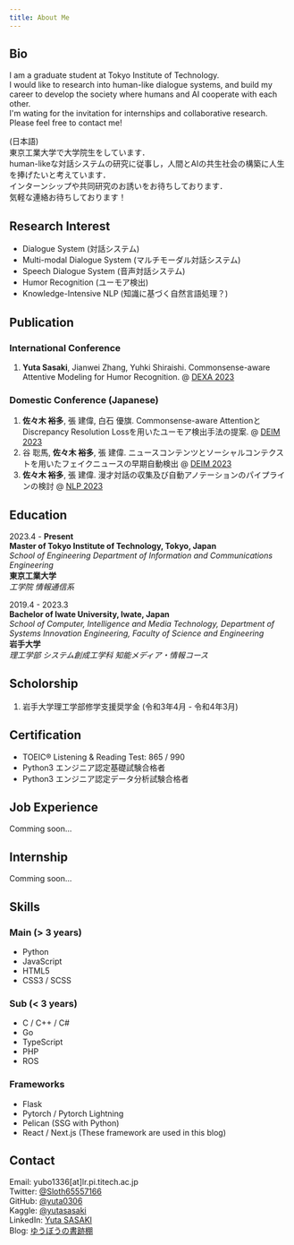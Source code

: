 ```yaml
---
title: About Me
---
```


## Bio

I am a graduate student at Tokyo Institute of Technology.  
I would like to research into human-like dialogue systems, and build my career to develop the society where humans and AI cooperate with each other.  
I'm wating for the invitation for internships and collaborative research.  
Please feel free to contact me!


(日本語)  
東京工業大学で大学院生をしています．  
human-likeな対話システムの研究に従事し，人間とAIの共生社会の構築に人生を捧げたいと考えています．  
インターンシップや共同研究のお誘いをお待ちしております．  
気軽な連絡お待ちしております！

## Research Interest

- Dialogue System (対話システム)
- Multi-modal Dialogue System (マルチモーダル対話システム)
- Speech Dialogue System (音声対話システム)
- Humor Recognition (ユーモア検出)
- Knowledge-Intensive NLP (知識に基づく自然言語処理？)

## Publication

### International Conference

1. **Yuta Sasaki**, Jianwei Zhang, Yuhki Shiraishi. Commonsense-aware Attentive Modeling for Humor Recognition. @ [DEXA 2023](https://www.dexa.org/dexa2023)

### Domestic Conference (Japanese)

1. **佐々木 裕多**, 張 建偉, 白石 優旗. Commonsense-aware AttentionとDiscrepancy Resolution Lossを用いたユーモア検出手法の提案. @ [DEIM 2023](https://event.dbsj.org/deim2023/)
2. 谷 聡馬, **佐々木 裕多**, 張 建偉. ニュースコンテンツとソーシャルコンテクストを用いたフェイクニュースの早期自動検出 @ [DEIM 2023](https://event.dbsj.org/deim2023/)
3. **佐々木 裕多**, 張 建偉. 漫才対話の収集及び自動アノテーションのパイプラインの検討 @ [NLP 2023](https://www.anlp.jp/proceedings/annual_meeting/2023/)

## Education

2023.4 - **Present**  
**Master of Tokyo Institute of Technology, Tokyo, Japan**  
*School of Engineering Department of Information and Communications Engineering*  
**東京工業大学**  
*工学院 情報通信系*

2019.4 - 2023.3  
**Bachelor of Iwate University, Iwate, Japan**  
*School of Computer, Intelligence and Media Technology, Department of Systems Innovation Engineering, Faculty of Science and Engineering*  
**岩手大学**  
*理工学部 システム創成工学科 知能メディア・情報コース*

## Scholorship

1. 岩手大学理工学部修学支援奨学金 (令和3年4月 - 令和4年3月)

## Certification

- TOEIC® Listening & Reading Test: 865 / 990
- Python3 エンジニア認定基礎試験合格者
- Python3 エンジニア認定データ分析試験合格者

## Job Experience

Comming soon...

## Internship

Comming soon...

## Skills

### Main (> 3 years)

- Python
- JavaScript
- HTML5
- CSS3 / SCSS

### Sub (< 3 years)

- C / C++ / C#
- Go
- TypeScript
- PHP
- ROS

### Frameworks

- Flask
- Pytorch / Pytorch Lightning
- Pelican (SSG with Python)
- React / Next.js (These framework are used in this blog)

## Contact

Email: yubo1336[at]lr.pi.titech.ac.jp  
Twitter: [@Sloth65557166](https://twitter.com/Sloth65557166)  
GitHub: [@yuta0306](https://github.com/yuta0306)  
Kaggle: [@yutasasaki](https://www.kaggle.com/yutasasaki)  
LinkedIn: [Yuta SASAKI](https://www.linkedin.com/in/yuta-sasaki-170472226/)  
Blog: [ゆうぼうの書跡棚](https://yuta0306.github.io/)